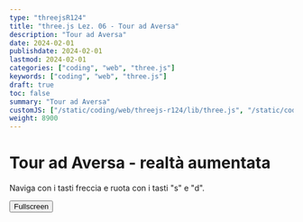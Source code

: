 ```yaml
---
type: "threejsR124"
title: "three.js Lez. 06 - Tour ad Aversa"
description: "Tour ad Aversa"
date: 2024-02-01
publishdate: 2024-02-01
lastmod: 2024-02-01
categories: ["coding", "web", "three.js"]
keywords: ["coding", "web", "three.js"]
draft: true
toc: false
summary: "Tour ad Aversa"
customJS: ["/static/coding/web/threejs-r124/lib/three.js", "/static/coding/web/threejs-r124/lib/GLTFLoader.js", "/static/coding/web/threejs-r124/tourAversa.js"]
weight: 8900
---
```


# Tour ad Aversa - realtà aumentata

Naviga con i tasti freccia e ruota con i tasti "s" e "d".

<!-- markdownlint-disable MD033 -->

<canvas id="canvas" style="width: 100%; height: 100%;"></canvas>

<button id="fullscreen">Fullscreen</button>

<!-- markdownlint-enable MD033 -->
